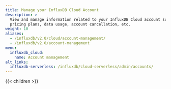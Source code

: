 ```yaml
---
title: Manage your InfluxDB Cloud Account
description: >
  View and manage information related to your InfluxDB Cloud account such as
  pricing plans, data usage, account cancellation, etc.
weight: 10
aliases:
  - /influxdb/v2.0/cloud/account-management/
  - /influxdb/v2.0/account-management
menu:
  influxdb_cloud:
    name: Account management
alt_links:
  influxdb-serverless: /influxdb/cloud-serverless/admin/accounts/
---
```


{{< children >}}
